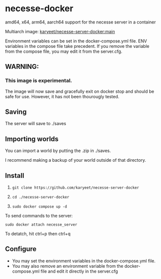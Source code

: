 # necesse-docker
 amd64, x64, arm64, aarch64 support for the necesse server in a container

Multiarch image: [karyeet/necesse-server-docker:main](https://hub.docker.com/repository/docker/karyeet/necesse-server-docker/general)

Environment variables can be set in the docker-compose.yml file.
ENV variables in the compose file take precedent.
If you remove the variable from the compose file, you may edit it from the server.cfg.

## WARNING:
### This image is experimental.
The image will now save and gracefully exit on docker stop and should be safe for use. However, it has not been thourougly tested.


## Saving
The server will save to ./saves

## Importing worlds
You can import a world by putting the .zip in ./saves.

I recommend making a backup of your world outside of that directory.

## Install

1. `git clone https://github.com/karyeet/necesse-server-docker `

2. `cd ./necesse-server-docker`

3. `sudo docker compose up -d`

To send commands to the server:

`sudo docker attach necesse_server`

To detatch, hit ctrl+p then ctrl+q

## Configure

- You may set the environment variables in the docker-compose.yml file.
- You may also remove an environment variable from the docker-compose.yml file and edit it directly in the server.cfg 




